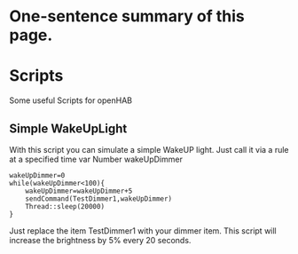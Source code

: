 # One-sentence summary of this page.

# Scripts

Some useful Scripts for openHAB


## Simple WakeUpLight

With this script you can simulate a simple WakeUP light. Just call it via a rule at a specified time
    var Number wakeUpDimmer
    
    wakeUpDimmer=0
    while(wakeUpDimmer<100){
    	wakeUpDimmer=wakeUpDimmer+5
    	sendCommand(TestDimmer1,wakeUpDimmer)
    	Thread::sleep(20000)
    }
Just replace the item TestDimmer1 with your dimmer item. This script will increase the brightness by 5% every 20 seconds.